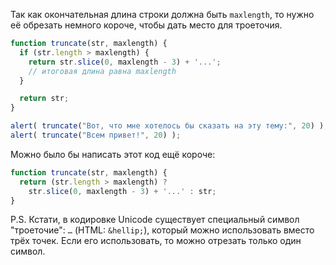 Так как окончательная длина строки должна быть `maxlength`, то нужно её обрезать немного короче, чтобы дать место для троеточия.

```js run
function truncate(str, maxlength) {
  if (str.length > maxlength) {
    return str.slice(0, maxlength - 3) + '...';
    // итоговая длина равна maxlength
  }

  return str;
}

alert( truncate("Вот, что мне хотелось бы сказать на эту тему:", 20) );
alert( truncate("Всем привет!", 20) );
```

Можно было бы написать этот код ещё короче:

```js run
function truncate(str, maxlength) {
  return (str.length > maxlength) ?
    str.slice(0, maxlength - 3) + '...' : str;
}
```

P.S. Кстати, в кодировке Unicode существует специальный символ "троеточие": `…` (HTML: `&hellip;`), который можно использовать вместо трёх точек. Если его использовать, то можно отрезать только один символ.
